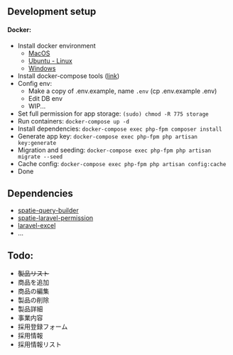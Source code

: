 ## Development setup
#### Docker:

-   Install docker environment
    -   [MacOS](https://docs.docker.com/docker-for-mac/install/)
    -   [Ubuntu - Linux](https://docs.docker.com/engine/install/ubuntu/)
    -   [Windows](https://docs.docker.com/docker-for-windows/install/)
-   Install docker-compose tools ([link](https://docs.docker.com/compose/install/))
-   Config env:
    -   Make a copy of .env.example, name `.env` (cp .env.example .env)
    -   Edit DB env
    -   WIP...
-   Set full permission for app storage:
    `(sudo) chmod -R 775 storage`
-   Run containers:
    `docker-compose up -d`
-   Install dependencies:
    `docker-compose exec php-fpm composer install`
-   Generate app key:
    `docker-compose exec php-fpm php artisan key:generate`
-   Migration and seeding: `docker-compose exec php-fpm php artisan migrate --seed`
-   Cache config:
    `docker-compose exec php-fpm php artisan config:cache`
-   Done

## Dependencies
- [spatie-query-builder](https://spatie.be/docs/laravel-query-builder/v3/introduction)
- [spatie-laravel-permission](https://spatie.be/docs/laravel-permission/v4/introduction)
- [laravel-excel](https://docs.laravel-excel.com/3.1/getting-started/)
- ...
## Todo:
-   ~~製品リスト~~
-   商品を追加
-   商品の編集
-   製品の削除
-   製品詳細
-   事業内容
-   採用登録フォーム
-   採用情報
-   採用情報リスト
